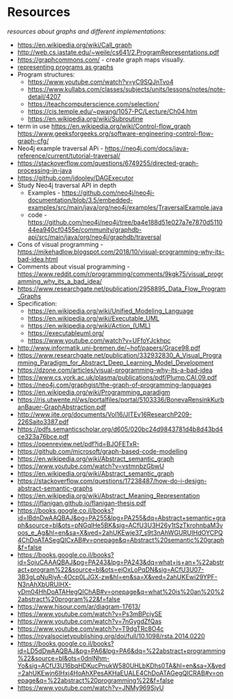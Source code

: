# Resources 
_resources about graphs and different implementations:_

- https://en.wikipedia.org/wiki/Call_graph
- http://web.cs.iastate.edu/~weile/cs641/2.ProgramRepresentations.pdf
- https://graphcommons.com/ - create graph maps visually.
- [representing programs as graphs](https://www.google.com/search?biw=1280&bih=621&ei=Vv1LXqDjI_eg1fAP_t6OiAQ&q=program+as+a+graph&oq=program+as+a+graph&gs_l=psy-ab.3..0i22i30l10.10038.16958..17254...4.8..1.298.3723.2j23j1......0....1..gws-wiz.....0..0i71j0i67i70i249j0i131j0j0i273j0i131i67j0i67j0i22i10i30.Tfjb-TaT4PU&ved=0ahUKEwig5omTsNvnAhV3UBUIHX6vA0E4ChDh1QMICw&uact=5)
- Program structures: 
    - https://www.youtube.com/watch?v=yC9SQJnTvo4 
    - https://www.kullabs.com/classes/subjects/units/lessons/notes/note-detail/4207 
    - https://teachcomputerscience.com/selection/ 
    - https://cis.temple.edu/~pwang/1057-PC/Lecture/Ch04.htm
    - https://en.wikipedia.org/wiki/Subroutine
- term in use https://en.wikipedia.org/wiki/Control-flow_graph https://www.geeksforgeeks.org/software-engineering-control-flow-graph-cfg/
- Neo4j example traversal APi - https://neo4j.com/docs/java-reference/current/tutorial-traversal/
- https://stackoverflow.com/questions/6749255/directed-graph-processing-in-java
- https://github.com/idooley/DAGExecutor
- Study Neo4j traversal API in depth 
    - Examples - https://github.com/neo4j/neo4j-documentation/blob/3.5/embedded-examples/src/main/java/org/neo4j/examples/TraversalExample.java 
    - code - https://github.com/neo4j/neo4j/tree/ba4e188d51e027a7e7870d511044ea940cf0455e/community/graphdb-api/src/main/java/org/neo4j/graphdb/traversal
- Cons of visual programming - https://mikehadlow.blogspot.com/2018/10/visual-programming-why-its-bad-idea.html
- Comments about visual programming - https://www.reddit.com/r/programming/comments/9kgk75/visual_programming_why_its_a_bad_idea/
- https://www.researchgate.net/publication/2958895_Data_Flow_Program_Graphs
- Specification:
    - https://en.wikipedia.org/wiki/Unified_Modeling_Language
    - https://en.wikipedia.org/wiki/Executable_UML
    - https://en.wikipedia.org/wiki/Action_(UML) 
    - https://executableuml.org/
    - https://www.youtube.com/watch?v=UFfoYJckhpc   
- http://www.informatik.uni-bremen.de/~hof/papers/Grace98.pdf
- https://www.researchgate.net/publication/332932830_A_Visual_Programming_Paradigm_for_Abstract_Deep_Learning_Model_Development
- https://dzone.com/articles/visual-programming-why-its-a-bad-idea
- https://www.cs.york.ac.uk/plasma/publications/pdf/Plump.CAI.09.pdf
- https://neo4j.com/graphgist/the-graph-of-programming-languages
- https://en.wikipedia.org/wiki/Programming_paradigm
- https://ris.utwente.nl/ws/portalfiles/portal/5103336/BonevaRensinkKurbanBauer-GraphAbstraction.pdf
- http://www.jite.org/documents/Vol16/JITEv16ResearchP209-226Saito3387.pdf
- https://pdfs.semanticscholar.org/d605/020bc24d9843781d4b8d43bd4ce323a76bce.pdf
- https://openreview.net/pdf?id=BJOFETxR-
- https://github.com/microsoft/graph-based-code-modelling
- https://en.wikipedia.org/wiki/Abstract_semantic_graph
- https://www.youtube.com/watch?v=vstmnbzGbwU
- https://en.wikipedia.org/wiki/Abstract_semantic_graph
- https://stackoverflow.com/questions/17238487/how-do-i-design-abstract-semantic-graphs
- https://en.wikipedia.org/wiki/Abstract_Meaning_Representation
- https://jflanigan.github.io/flanigan-thesis.pdf
- https://books.google.co.il/books?id=lBdnDwAAQBAJ&pg=PA255&lpg=PA255&dq=Abstract+semantic+graph&source=bl&ots=pNGqlHe5BK&sig=ACfU3U3H26y1tSzTkrohnbaM3voos_e_Ag&hl=en&sa=X&ved=2ahUKEwje37_s9t3nAhWGURUIHdOYCPQ4ChDoATASegQICxAB#v=onepage&q=Abstract%20semantic%20graph&f=false
- https://books.google.co.il/books?id=SojuCAAAQBAJ&pg=PA243&lpg=PA243&dq=what+is+an+%22abstract+program%22&source=bl&ots=ejOxLoPqDN&sig=ACfU3U07-3B3gLqNuRiyA-4Ocp0LJGX-zw&hl=en&sa=X&ved=2ahUKEwi29YPF-N3nAhXbURUIHX-yDm04HhDoATAHegQIChAB#v=onepage&q=what%20is%20an%20%22abstract%20program%22&f=false
- https://www.hisour.com/ar/diagram-17613/
- https://www.youtube.com/watch?v=Ps3mBPcjySE
- https://www.youtube.com/watch?v=7nGygdZfQas
- https://www.youtube.com/watch?v=T9dgTRc8O4c
- https://royalsocietypublishing.org/doi/full/10.1098/rsta.2014.0220
- https://books.google.co.il/books?id=LD5dDwAAQBAJ&pg=PA6&lpg=PA6&dq=%22abstract+programming%22&source=bl&ots=0dnlNhm-Yo&sig=ACfU3U16bqHDKucPnukW580UHLbKDhs0TA&hl=en&sa=X&ved=2ahUKEwjn6IHxj4HoAhXPesAKHaEUALE4ChDoATAGegQICRAB#v=onepage&q=%22abstract%20programming%22&f=false
- https://www.youtube.com/watch?v=JNMy969SjyU